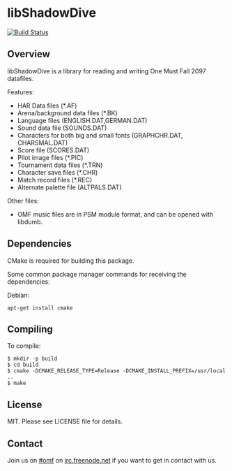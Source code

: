 libShadowDive
=============

[![Build Status](https://travis-ci.org/omf2097/libShadowDive.png?branch=master)](https://travis-ci.org/omf2097/libShadowDive)

Overview
--------
libShadowDive is a library for reading and writing One Must Fall 2097 datafiles. 

Features:
* HAR Data files (*.AF)
* Arena/background data files (*.BK)
* Language files (ENGLISH.DAT,GERMAN.DAT)
* Sound data file (SOUNDS.DAT)
* Characters for both big and small fonts (GRAPHCHR.DAT, CHARSMAL.DAT)
* Score file (SCORES.DAT)
* Pilot image files (*.PIC)
* Tournament data files (*.TRN)
* Character save files (*.CHR)
* Match record files (*.REC)
* Alternate palette file (ALTPALS.DAT)

Other files:
* OMF music files are in PSM module format, and can be opened with libdumb.

Dependencies
---------------

CMake is required for building this package.

Some common package manager commands for receiving the dependencies:

Debian:
```
apt-get install cmake
```

Compiling
---------

To compile:

```
$ mkdir -p build
$ cd build
$ cmake -DCMAKE_RELEASE_TYPE=Release -DCMAKE_INSTALL_PREFIX=/usr/local ..
$ make
```

License
-------
MIT. Please see LICENSE file for details.

Contact
-------
Join us on [#omf](http://webchat.freenode.net?channels=omf) on [irc.freenode.net](irc://chat.freenode.net/omf) if you want to get in contact with us.
